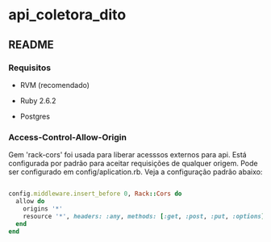 # api_coletora_dito

## README

### Requisitos

* RVM (recomendado)

* Ruby 2.6.2

* Postgres


### Access-Control-Allow-Origin
Gem 'rack-cors' foi usada para liberar acesssos externos para api. Está configurada por padrão para aceitar requisições de qualquer origem. Pode ser configurado em config/aplication.rb. Veja a configuração padrão abaixo:

``` ruby

config.middleware.insert_before 0, Rack::Cors do
  allow do
    origins '*'
    resource '*', headers: :any, methods: [:get, :post, :put, :options]
  end
end

```
